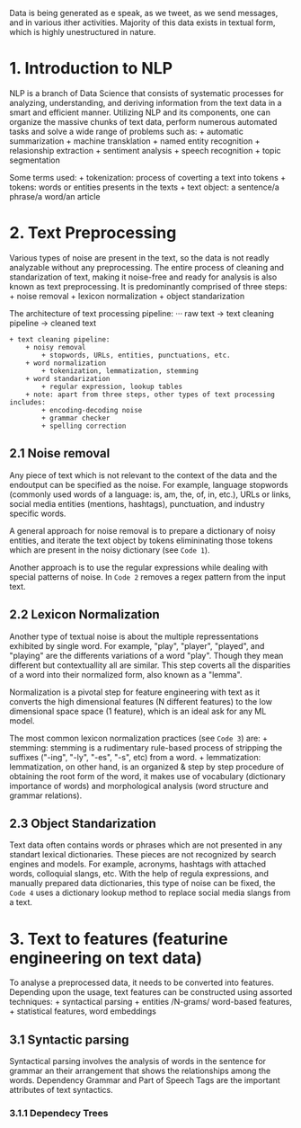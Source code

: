 Data is being generated as e speak, as we tweet, as we send messages, and in various ither activities. Majority of this data exists in textual form, which is highly unestructured in nature.

# 1. Introduction to NLP
NLP is a branch of Data Science that consists of systematic processes for analyzing, understanding, and deriving information from the text data in a smart and efficient manner. Utilizing NLP and its components, one can organize the massive chunks of text data, perform numerous automated tasks and solve a wide range of problems such as:
    + automatic summarization
    + machine transklation
    + named entity recognition
    + relasionship extraction
    + sentiment analysis
    + speech recognition
    + topic segmentation
    
Some terms used:
    + tokenization: process of coverting a text into tokens
    + tokens: words or entities presents in the texts
    + text object: a sentence/a phrase/a word/an article
    
# 2. Text Preprocessing
Various types of noise are present in the text, so the data is not readly analyzable without any preprocessing. The entire process of cleaning and standarization of text, making it noise-free and ready for analysis is also known as text preprocessing. It is predominantly comprised of three steps:
    + noise removal
    + lexicon normalization
    + object standarization
        
The architecture of text processing pipeline:
    ··· raw text -> text cleaning pipeline -> cleaned text
    
    + text cleaning pipeline:
        + noisy removal
            + stopwords, URLs, entities, punctuations, etc.
        + word normalization
            + tokenization, lemmatization, stemming
        + word standarization
            + regular expression, lookup tables
        + note: apart from three steps, other types of text processing includes:
            + encoding-decoding noise
            + grammar checker
            + spelling correction

## 2.1 Noise removal
Any piece of text which is not relevant to the context of the data and the endoutput can be specified as the noise. For example, language stopwords (commonly used words of a language: is, am, the, of, in, etc.), URLs or links, social media entities (mentions, hashtags), punctuation, and industry specific words.

A general approach for noise removal is to prepare a dictionary of noisy entities, and iterate the text object by tokens elimininating those tokens which are present in the noisy dictionary (see `Code 1`).

Another approach is to use the regular expressions while dealing with special patterns of noise. In `Code 2` removes a regex pattern from the input text.

## 2.2 Lexicon Normalization
Another type of textual noise is about the multiple repressentations exhibited by single word. For example, "play", "player", "played", and "playing" are the differents variations of a word "play". Though they mean different but contextuallity all are similar. This step coverts all the disparities of a word into their normalized form, also known as a "lemma". 

Normalization is a pivotal step for feature engineering with text as it converts the high dimensional features (N different features) to the low dimensional space space (1 feature), which is an ideal ask for any ML model.

The most common lexicon normalization practices (see `Code 3`) are:
    + stemming: stemming is a rudimentary rule-based process of stripping the suffixes ("-ing", "-ly", "-es", "-s", etc) from a word.
    + lemmatization: lemmatization, on other hand, is an organized & step by step procedure of obtaining the root form of the word, it makes use of vocabulary (dictionary importance of words) and morphological analysis (word structure and grammar relations).
    
## 2.3 Object Standarization
Text data often contains words or phrases which are not presented in any standart lexical dictionaries. These pieces are not recognized by search engines and models. For example, acronyms, hashtags with attached words, colloquial slangs, etc. With the help of regula expressions, and manually prepared data dictionaries, this type of noise can be fixed, the `Code 4` uses a dictionary lookup method to replace social media slangs from a text.

# 3. Text to features (featurine engineering on text data)
To analyse a preprocessed data, it needs to be converted into features. Depending upon the usage, text features can be constructed using assorted techniques:
    + syntactical parsing
    + entities /N-grams/ word-based features,
    + statistical features, word embeddings
    
## 3.1 Syntactic parsing
Syntactical parsing involves the analysis of words in the sentence for grammar an their arrangement that shows the relationships among the words. Dependency Grammar and Part of Speech Tags are the important attributes of text syntactics.

### 3.1.1 Dependecy Trees
